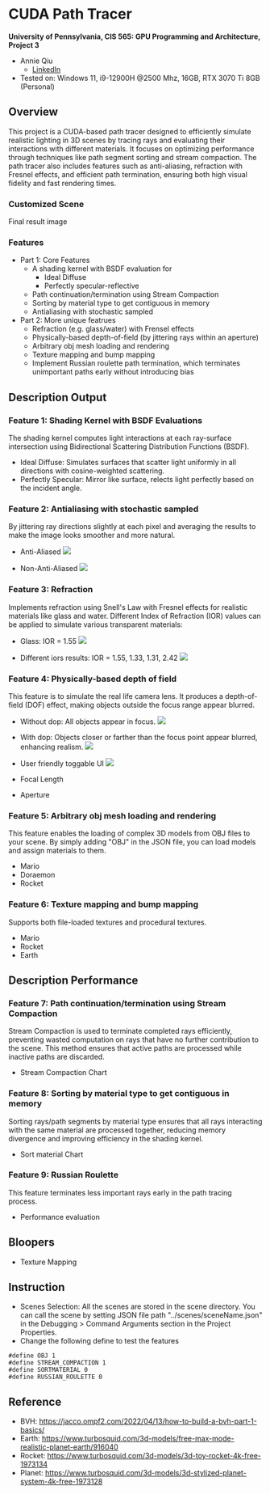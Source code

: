 CUDA Path Tracer
================

**University of Pennsylvania, CIS 565: GPU Programming and Architecture, Project 3**

* Annie Qiu
   * [LinkedIn](https://github.com/AnnieQiuuu/Project0-Getting-Started/blob/main/www.linkedin.com/in/annie-qiu-30531921a)
* Tested on: Windows 11, i9-12900H @2500 Mhz, 16GB, RTX 3070 Ti 8GB (Personal)

## Overview
This project is a CUDA-based path tracer designed to efficiently simulate realistic lighting in 3D scenes by tracing rays and evaluating their interactions with different materials. It focuses on optimizing performance through techniques like path segment sorting and stream compaction. The path tracer also includes features such as anti-aliasing, refraction with Fresnel effects, and efficient path termination, ensuring both high visual fidelity and fast rendering times.

### Customized Scene
Final result image

### Features
- Part 1: Core Features
    - A shading kernel with BSDF evaluation for
        - Ideal Diffuse
        - Perfectly specular-reflective
    - Path continuation/termination using Stream Compaction
    - Sorting by material type to get contiguous in memory
    - Antialiasing with stochastic sampled
- Part 2: More unique featrues
    -  Refraction (e.g. glass/water) with Frensel effects
    -  Physically-based depth-of-field (by jittering rays within an aperture)
    -  Arbitrary obj mesh loading and rendering 
    -  Texture mapping and bump mapping
    -  Implement Russian roulette path termination, which terminates unimportant paths early without introducing bias

## Description Output

### Feature 1: Shading Kernel with BSDF Evaluations
The shading kernel computes light interactions at each ray-surface intersection using Bidirectional Scattering Distribution Functions (BSDF). 
- Ideal Diffuse: Simulates surfaces that scatter light uniformly in all directions with cosine-weighted scattering.
- Perfectly Specular: Mirror like surface, relects light perfectly based on the incident angle.

### Feature 2: Antialiasing with stochastic sampled
By jittering ray directions slightly at each pixel and averaging the results to make the image looks smoother and more natural.
- Anti-Aliased
![](./img/Anti.jpg)

- Non-Anti-Aliased
![](./img/nonAnti.jpg)

### Feature 3: Refraction
Implements refraction using Snell's Law with Fresnel effects for realistic materials like glass and water. Different Index of Refraction (IOR) values can be applied to simulate various transparent materials:
- Glass: IOR = 1.55
![](./img/glass.png)

- Different iors results: IOR = 1.55, 1.33, 1.31, 2.42
![](./img/iors.png)

### Feature 4: Physically-based depth of field
This feature is to simulate the real life camera lens. It produces a depth-of-field (DOF) effect, making objects outside the focus range appear blurred.
- Without dop: All objects appear in focus.
![](./img/nonDop.png)

- With dop: Objects closer or farther than the focus point appear blurred, enhancing realism.
![](./img/dop.png)

- User friendly toggable UI
![](./img/UI.png)
- Focal Length
- Aperture

### Feature 5: Arbitrary obj mesh loading and rendering 
This feature enables the loading of complex 3D models from OBJ files to your scene. By simply adding "OBJ" in the JSON file, you can load models and assign materials to them.
- Mario
- Doraemon
- Rocket

### Feature 6: Texture mapping and bump mapping
Supports both file-loaded textures and procedural textures.
- Mario
- Rocket
- Earth

## Description Performance

### Feature 7: Path continuation/termination using Stream Compaction
Stream Compaction is used to terminate completed rays efficiently, preventing wasted computation on rays that have no further contribution to the scene. This method ensures that active paths are processed while inactive paths are discarded. 
- Stream Compaction Chart

### Feature 8: Sorting by material type to get contiguous in memory
Sorting rays/path segments by material type ensures that all rays interacting with the same material are processed together, reducing memory divergence and improving efficiency in the shading kernel.
- Sort material Chart

### Feature 9: Russian Roulette
This feature terminates less important rays early in the path tracing process.
- Performance evaluation

## Bloopers
- Texture Mapping

## Instruction
- Scenes Selection: All the scenes are stored in the scene directory. You can call the scene by setting JSON file path "../scenes/sceneName.json" in the Debugging > Command Arguments section in the Project Properties.
- Change the following define to test the features
```
#define OBJ 1
#define STREAM_COMPACTION 1
#define SORTMATERIAL 0
#define RUSSIAN_ROULETTE 0
```

## Reference
- BVH: https://jacco.ompf2.com/2022/04/13/how-to-build-a-bvh-part-1-basics/
- Earth: https://www.turbosquid.com/3d-models/free-max-mode-realistic-planet-earth/916040
- Rocket: https://www.turbosquid.com/3d-models/3d-toy-rocket-4k-free-1973134
- Planet: https://www.turbosquid.com/3d-models/3d-stylized-planet-system-4k-free-1973128


